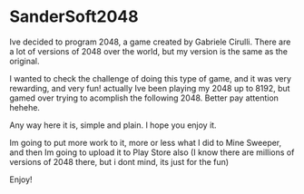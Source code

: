# SanderSoft2048

Ive decided to program 2048, a game created by Gabriele Cirulli. There are a lot of versions of 2048 over the world, but my version is the same as the original.

I wanted to check the challenge of doing this type of game, and it was very rewarding, and very fun! actually Ive been playing my 2048 up to 8192, but gamed over trying to acomplish the following 2048. Better pay attention hehehe.

Any way here it is, simple and plain. I hope you enjoy it.

Im going to put more work to it, more or less what I did to Mine Sweeper, and then Im going to upload it to Play Store also (I know there are millions of versions of 2048 there, but i dont mind, its just for the fun)

Enjoy!
